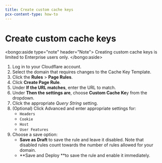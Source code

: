 ```yaml
---
title: Create custom cache keys
pcx-content-type: how-to
---
```


# Create custom cache keys

<bongo:aside type="note" header="Note">
Creating custom cache keys is limited to Enterprise users only.
</bongo:aside>

1. Log in to your Cloudflare account.
1. Select the domain that requires changes to the Cache Key Template.
1. Click the **Rules** > **Page Rules**.
1. Click **Create Page Rule**.
1. Under **If the URL matches**, enter the URL to match.
1. Under **Then the settings are**, choose **Custom Cache Ke**y from the dropdown.
1. Click the appropriate _Query String_ setting.
1. (Optional) Click Advanced and enter appropriate settings for:
   - `Headers`
   - `Cookie`
   - `Host`
   - `User Features`
1. Choose a save option:
   - **Save as Draft** to save the rule and leave it disabled. Note that disabled rules count towards the number of rules allowed for your domain.
   - **Save and Deploy **to save the rule and enable it immediately.
